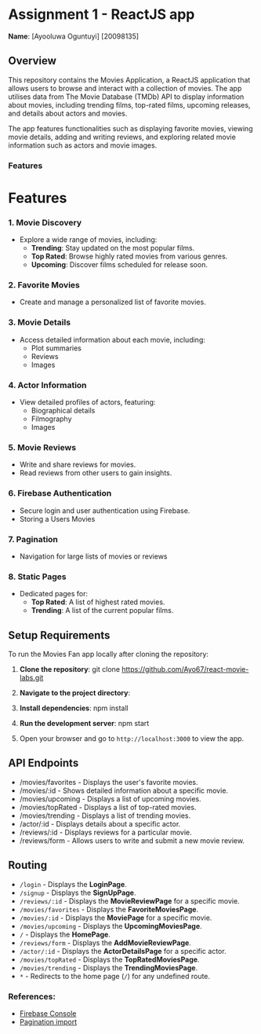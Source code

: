 # Assignment 1 - ReactJS app

**Name**: [Ayooluwa Oguntuyi] [20098135]

## Overview

This repository contains the Movies Application, a ReactJS application that allows users to browse and interact with a collection of movies. The app utilises data from The Movie Database (TMDb) API to display information about movies, including trending films, top-rated films, upcoming releases, and details about actors and movies.

The app features functionalities such as displaying favorite movies, viewing movie details, adding and writing reviews, and exploring related movie information such as actors and movie images.

### Features

# Features

### 1. Movie Discovery
- Explore a wide range of movies, including:
  - **Trending**: Stay updated on the most popular films.
  - **Top Rated**: Browse highly rated movies from various genres.
  - **Upcoming**: Discover films scheduled for release soon.

### 2. Favorite Movies
- Create and manage a personalized list of favorite movies.

### 3. Movie Details
- Access detailed information about each movie, including:
  - Plot summaries
  - Reviews
  - Images

### 4. Actor Information
- View detailed profiles of actors, featuring:
  - Biographical details
  - Filmography
  - Images

### 5. Movie Reviews
- Write and share reviews for movies.
- Read reviews from other users to gain insights.

### 6. Firebase Authentication
- Secure login and user authentication using Firebase.
- Storing a Users Movies

### 7. Pagination
- Navigation for large lists of movies or reviews

### 8. Static Pages
- Dedicated pages for:
  - **Top Rated**: A list of highest rated movies.
  - **Trending**: A list of the current popular films.


## Setup Requirements

To run the Movies Fan app locally after cloning the repository:

1. **Clone the repository**:
git clone https://github.com/Ayo67/react-movie-labs.git


2. **Navigate to the project directory**:

3. **Install dependencies**:
npm install


4. **Run the development server**:
npm start

5. Open your browser and go to `http://localhost:3000` to view the app.

## API Endpoints

- /movies/favorites - Displays the user's favorite movies.
- /movies/:id - Shows detailed information about a specific movie.
- /movies/upcoming - Displays a list of upcoming movies.
- /movies/topRated - Displays a list of top-rated movies.
- /movies/trending - Displays a list of trending movies.
- /actor/:id - Displays details about a specific actor.
- /reviews/:id - Displays reviews for a particular movie.
- /reviews/form - Allows users to write and submit a new movie review.

## Routing  

- `/login` - Displays the **LoginPage**.  
- `/signup` - Displays the **SignUpPage**.  
- `/reviews/:id` - Displays the **MovieReviewPage** for a specific movie.  
- `/movies/favorites` - Displays the **FavoriteMoviesPage**.  
- `/movies/:id` - Displays the **MoviePage** for a specific movie.  
- `/movies/upcoming` - Displays the **UpcomingMoviesPage**.  
- `/` - Displays the **HomePage**.  
- `/reviews/form` - Displays the **AddMovieReviewPage**.  
- `/actor/:id` - Displays the **ActorDetailsPage** for a specific actor.  
- `/movies/topRated` - Displays the **TopRatedMoviesPage**.  
- `/movies/trending` - Displays the **TrendingMoviesPage**.  
- `*` - Redirects to the home page (`/`) for any undefined route.  


### References:
- [Firebase Console](https://firebase.google.com/)
- [Pagination import](https://mui.com/material-ui/react-pagination/)

